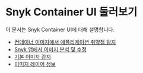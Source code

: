 # Snyk Container UI 둘러보기

이 문서는 Snyk Container UI에 대해 설명합니다.

* [컨테이너 이미지에서 애플리케이션 취약점 탐지](detecting-application-vulnerabilities-in-container-images.md)
* [Snyk 앱에서 이미지 분석 및 수정](analysis-and-remediation-for-your-images-from-the-snyk-app.md)
* [기본 이미지 감지](base-image-detection.md)
* [이미지 레이어 정보](image-layer-information.md)
